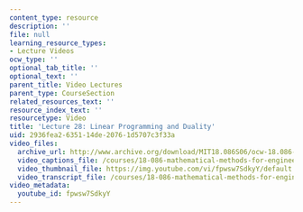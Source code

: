 ```yaml
---
content_type: resource
description: ''
file: null
learning_resource_types:
- Lecture Videos
ocw_type: ''
optional_tab_title: ''
optional_text: ''
parent_title: Video Lectures
parent_type: CourseSection
related_resources_text: ''
resource_index_text: ''
resourcetype: Video
title: 'Lecture 28: Linear Programming and Duality'
uid: 2936fea2-6351-14de-2076-1d5707c3f33a
video_files:
  archive_url: http://www.archive.org/download/MIT18.086S06/ocw-18.086-26apr2006-220k.mp4
  video_captions_file: /courses/18-086-mathematical-methods-for-engineers-ii-spring-2006/2351266da10b5f8fb7a03557584960d3_fpwsw7SdkyY.vtt
  video_thumbnail_file: https://img.youtube.com/vi/fpwsw7SdkyY/default.jpg
  video_transcript_file: /courses/18-086-mathematical-methods-for-engineers-ii-spring-2006/44e7cb2c7570310fbb9be68cf74c0298_fpwsw7SdkyY.pdf
video_metadata:
  youtube_id: fpwsw7SdkyY
---
```

